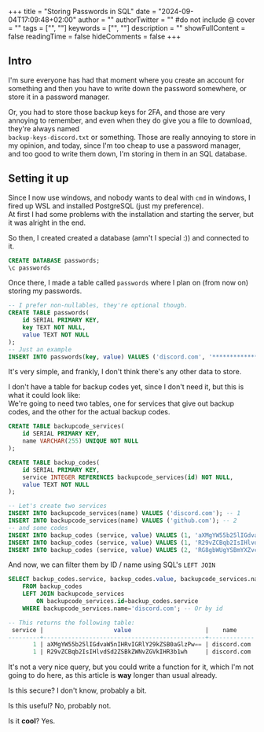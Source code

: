 +++
title = "Storing Passwords in SQL"
date = "2024-09-04T17:09:48+02:00"
author = ""
authorTwitter = "" #do not include @
cover = ""
tags = ["", ""]
keywords = ["", ""]
description = ""
showFullContent = false
readingTime = false
hideComments = false
+++

## Intro 
I'm sure everyone has had that moment where you create an account
for something and then you have to write down the password somewhere, or store it in a password manager. 

Or, you had to store those backup keys for 2FA, and those are very annoying to remember,
and even when they do give you a file to download, they're always named \
`backup-keys-discord.txt` or something.
Those are really annoying to store in my opinion, and today, since I'm too cheap to use a password manager, \
and too good to write them down, I'm storing in them in an SQL database.

## Setting it up
Since I now use windows, and nobody wants to deal with `cmd` in windows, I fired up WSL and installed PostgreSQL (just my preference). \
At first I had some problems with the installation and starting the server, but it was alright in the end.

So then, I created created a database (amn't I special :)) and connected to it.
```sql
CREATE DATABASE passwords;
\c passwords
```

Once there, I made a table called `passwords` where I plan on (from now on) storing my passwords.
```sql
-- I prefer non-nullables, they're optional though.
CREATE TABLE passwords(
    id SERIAL PRIMARY KEY,
    key TEXT NOT NULL,
    value TEXT NOT NULL
);
-- Just an example
INSERT INTO passwords(key, value) VALUES ('discord.com', '****************');
```
It's very simple, and frankly, I don't think there's any other data to store.

I don't have a table for backup codes yet, since I don't need it, but this is what it could look like: \
We're going to need two tables, one for services that give out backup codes, and the other for the actual backup codes.
```sql
CREATE TABLE backupcode_services(
    id SERIAL PRIMARY KEY,
    name VARCHAR(255) UNIQUE NOT NULL
);

CREATE TABLE backup_codes(
    id SERIAL PRIMARY KEY,
    service INTEGER REFERENCES backupcode_services(id) NOT NULL,
    value TEXT NOT NULL
);

-- Let's create two services
INSERT INTO backupcode_services(name) VALUES ('discord.com'); -- 1
INSERT INTO backupcode_services(name) VALUES ('github.com'); -- 2
-- and some codes
INSERT INTO backup_codes (service, value) VALUES (1, 'aXMgYW55b25lIGdvaW5nIHRvIGRlY29kZSB0aGlzPw==');
INSERT INTO backup_codes (service, value) VALUES (1, 'R29vZCBqb2IsIHlvdSd2ZSBkZWNvZGVkIHR3b1wh');
INSERT INTO backup_codes (service, value) VALUES (2, 'RG8gbWUgYSBmYXZvciBhbmQgam9pbiBteSBkaXNjb3JkIDop')
```
And now, we can filter them by ID / name using SQL's `LEFT JOIN`
```sql
SELECT backup_codes.service, backup_codes.value, backupcode_services.name 
    FROM backup_codes
    LEFT JOIN backupcode_services 
        ON backupcode_services.id=backup_codes.service
    WHERE backupcode_services.name='discord.com'; -- Or by id

-- This returns the following table:
 service |                    value                     |    name     
---------+----------------------------------------------+-------------
       1 | aXMgYW55b25lIGdvaW5nIHRvIGRlY29kZSB0aGlzPw== | discord.com
       1 | R29vZCBqb2IsIHlvdSd2ZSBkZWNvZGVkIHR3b1wh     | discord.com
```
It's not a very nice query, but you could write a function for it, which I'm not going to do here, as this article is **way** longer than usual already.

Is this secure? I don't know, probably a bit.

Is this useful? No, probably not.

Is it **cool**? Yes.


